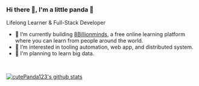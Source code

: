 ### Hi there 👋, I'm a little panda 🐼

Lifelong Learner & Full-Stack Developer

- 🤖 I’m currently building [8Billionminds](https://www.facebook.com/8billionminds/), a free online learning platform where you can learn from people around the world.
- 🤔 I’m interested in tooling automation, web app, and distributed system.
- 🔭 I'm planning to learn big data.

&nbsp;
&nbsp;
<!--
**Languages and Tools:**  
 <code><img height="20" src="https://cdn4.iconfinder.com/data/icons/logos-and-brands/512/181_Java_logo_logos-512.png"></code>
<code><img height="20" src="https://img.icons8.com/color/2x/spring-logo.png"></code>
<code><img height="20" src="https://cdn2.iconfinder.com/data/icons/designer-skills/128/code-programming-javascript-software-develop-command-language-256.png"></code>
<code><img height="20" src="https://cdn4.iconfinder.com/data/icons/logos-3/600/React.js_logo-512.png"></code>
<code><img height="20" src="https://raw.githubusercontent.com/github/explore/80688e429a7d4ef2fca1e82350fe8e3517d3494d/topics/nodejs/nodejs.png"></code>
<code><img height="20" src="https://cdn4.iconfinder.com/data/icons/logos-3/181/MySQL-512.png"></code>
<code><img height="20" src="https://github.com/cncf/artwork/blob/master/other/cncf/stacked/color/cncf-stacked-color.png?raw=true"></code> -->

<a href="https://github.com/cutePanda123/github-readme-stats">
  <img src="https://github-readme-stats.vercel.app/api?username=cutePanda123&show_icons=true&theme=default&count_private=truel" alt="cutePanda123's github stats" />
</a>